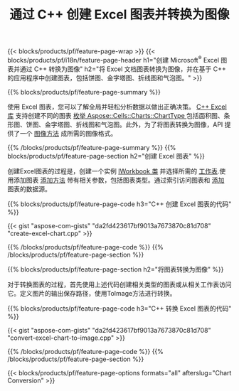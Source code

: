 ﻿---
title: 通过 C++ 创建 Excel 图表并转换为图像
url: /zh/cpp/chart/
description: C++ 使用 C++ 库在 Microsoft Excel 中绘制和转换图表或图表的源代码
---
{{< blocks/products/pf/feature-page-wrap >}}
{{< blocks/products/pf/i18n/feature-page-header h1="创建 Microsoft<sup>&reg;</sup> Excel 图表并通过 C++ 转换为图像" h2="将 Excel 文档图表转换为图像，并在基于 C++ 的应用程序中创建图表，包括饼图、金字塔图、折线图和气泡图。" >}}

{{% blocks/products/pf/feature-page-summary %}}

使用 Excel 图表，您可以了解全局并轻松分析数据以做出正确决策。 [C++ Excel 库](/cells/cpp/) 支持创建不同的图表 [枚举 Aspose::Cells::Charts::ChartType
](https://reference.aspose.com/cells/cpp/namespace/aspose.cells.charts#a2f17e69bcefc754569019185d0621b70) 包括面积图、条形图、饼图、金字塔图、折线图和气泡图。此外，为了将图表转换为图像，API 提供了一个 [图像方法](https://reference.aspose.com/cells/cpp/class/aspose.cells.charts.i_sparkline#a28d76dd585c48366e1657f2982722ddb) 成所需的图像格式。

{{% /blocks/products/pf/feature-page-summary %}}
{{% blocks/products/pf/feature-page-section h2="创建 Excel 图表" %}}

创建Excel图表的过程是，创建一个实例 [IWorkbook 类](https://reference.aspose.com/cells/cpp/class/aspose.cells.i_workbook) 并选择所需的 [工作表](https://reference.aspose.com/cells/cpp/class/aspose.cells.i_worksheet_collection#a5574d624796043233420d0e0459ccc43).使用添加图表 [添加方法](https://reference.aspose.com/cells/cpp/class/aspose.cells.charts.i_chart_collection#ab7e8cce835c251a4682605299a6aa068) 带有相关参数，包括图表类型。通过索引访问图表和 [添加](https://reference.aspose.com/cells/cpp/class/aspose.cells.charts.i_series_collection#a8f4dc4d883f32f65b1fb673e2aa7862f) 图表的数据源。

{{% blocks/products/pf/feature-page-code h3="C++ 创建 Excel 图表的代码" %}}

{{< gist "aspose-com-gists" "da2fd423617bf9013a7673870c81d708" "create-excel-chart.cpp" >}}

{{% /blocks/products/pf/feature-page-code %}}
{{% /blocks/products/pf/feature-page-section %}}

{{% blocks/products/pf/feature-page-section h2="将图表转换为图像" %}}


对于转换图表的过程，首先使用上述代码创建相关类型的图表或从相关工作表访问它。定义图片的输出保存路径，使用ToImage方法进行转换。

 
{{% blocks/products/pf/feature-page-code h3="C++ 转换 Excel 图表的代码" %}}

{{< gist "aspose-com-gists" "da2fd423617bf9013a7673870c81d708" "convert-excel-chart-to-image.cpp" >}}

{{% /blocks/products/pf/feature-page-code %}}
{{% /blocks/products/pf/feature-page-section %}}

{{< blocks/products/pf/feature-page-options formats="all" afterslug="Chart Conversion" >}}